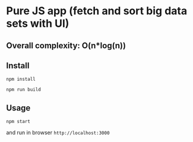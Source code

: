 # Pure JS app (fetch and sort big data sets with UI)

## Overall complexity: O(n*log(n))

Install
---

`npm install`

`npm run build`



Usage
---

`npm start`

and run in browser `http://localhost:3000`
